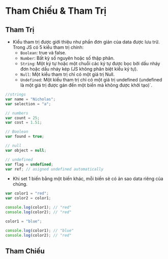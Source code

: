 # Tham Chiếu & Tham Trị

## Tham Trị

- Kiểu tham trị được giới thiệu như phần đơn giản của data được lưu trữ. Trong JS có 5 kiểu tham trị chính:
  - `Boolean`: true và false.
  - `Number`: Bất kỳ số nguyên hoặc số thập phân.
  - `String`: Một ký tự hoặc một chuỗi các ký tự được bọc bởi dấu nháy đơn hoặc dấu nháy kép (JS không phân biệt kiểu ký tự).
  - `Null`: Một kiểu tham trị chỉ có một giá trị Null.
  - `Undefined`: Một kiểu tham trị chỉ có một giá trị undefined (undefined là một giá trị được gán đến một biến mà không được khởi tạo)`.

```js
//strings
var name = "Nicholas";
var selection = "a";

// numbers
var count = 25;
var cost = 1.51;

// Boolean
var found = true;

// null
var object = null;

// undefined
var flag = undefined;
var ref; // asigned undefined automatically
```

- Khi set 1 biến bằng một biến khác, mỗi biến sẽ có ản sao data riêng của chúng.

```js
var color1 = "red";
var color2 = color1;

console.log(color1); // "red"
console.log(color2); // "red"

color1 = "blue";

console.log(color1); // "blue"
console.log(color2); // "red"
```

## Tham Chiếu
